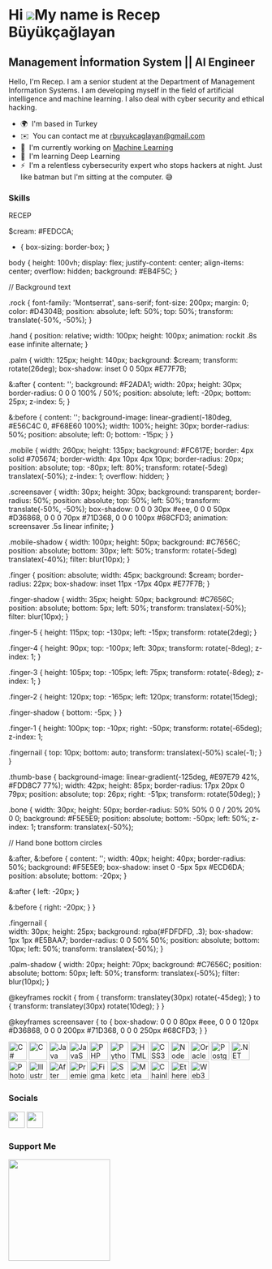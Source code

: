 Hi ![](https://user-images.githubusercontent.com/18350557/176309783-0785949b-9127-417c-8b55-ab5a4333674e.gif)My name is Recep Büyükçağlayan
===========================================================================================================================================

Management İnformation System || AI Engineer
--------------------------------------------

Hello, I'm Recep. I am a senior student at the Department of Management Information Systems. I am developing myself in the field of artificial intelligence and machine learning. I also deal with cyber security and ethical hacking.

* 🌍  I'm based in Turkey
* ✉️  You can contact me at [rbuyukcaglayan@gmail.com](mailto:rbuyukcaglayan@gmail.com)
* 🚀  I'm currently working on [Machine Learning](http://github.com/recepbuyukcaglayan/Machine-Learning)
* 🧠  I'm learning Deep Learning
* ⚡  I'm a relentless cybersecurity expert who stops hackers at night. Just like batman but I'm sitting at the computer. 😅

### Skills
<link href="https://fonts.googleapis.com/css?family=Montserrat:900" rel="stylesheet">

<p class="rock">RECEP</p>
<div class="hand">
  <div class="palm">
    <div class="bone"></div>
    <div class="palm-shadow"></div>
  </div>
  <div class="thumb-base"></div>
  <div class="mobile-shadow"></div>
  <div class="mobile">
    <div class="screensaver"></div>
  </div>
  <div class="finger-5 finger">
    <div class="finger-shadow"></div>
  </div>
  <div class="finger-4 finger">
    <div class="fingernail"></div>
  </div>
  <div class="finger-3 finger">
    <div class="fingernail"></div>
  </div>
  <div class="finger-2 finger">
    <div class="finger-shadow"></div>
  </div>
  <div class="finger-1 finger">
    <div class="fingernail"></div>
  </div>
</div>

$cream: #FEDCCA;

* {
  box-sizing: border-box;
}

body {
  height: 100vh;
  display: flex;
  justify-content: center;
  align-items: center;
  overflow: hidden;
  background: #EB4F5C;
}

// Background text

.rock {
  font-family: 'Montserrat', sans-serif;
  font-size: 200px;
  margin: 0;
  color: #D4304B;
  position: absolute;
  left: 50%;
  top: 50%;
  transform: translate(-50%, -50%);
}

.hand {
  position: relative;
  width: 100px;
  height: 100px;
  animation: rockit .8s ease infinite alternate;
}

.palm {
  width: 125px;
  height: 140px;
  background: $cream;
  transform: rotate(26deg);
  box-shadow: inset 0 0 50px #E77F7B;
  
  &:after {
    content: '';
    background: #F2ADA1;
    width: 20px;
    height: 30px;
    border-radius: 0 0 0 100% / 50%;
    position: absolute;
    left: -20px;
    bottom: 25px;
    z-index: 5;
  }
  
  &:before {
    content: '';
    background-image: linear-gradient(-180deg, #E56C4C 0, #F68E60 100%);
    width: 100%;
    height: 30px;
    border-radius: 50%;
    position: absolute;
    left: 0;
    bottom: -15px;
  }
}

.mobile {
  width: 260px;
  height: 135px;
  background: #FC617E;
  border: 4px solid #705674;
  border-width: 4px 10px 4px 10px;
  border-radius: 20px;
  position: absolute;
  top: -80px;
  left: 80%;
  transform: rotate(-5deg) translatex(-50%);
  z-index: 1;
  overflow: hidden;
}

.screensaver {
  width: 30px;
  height: 30px;
  background: transparent;
  border-radius: 50%;
  position: absolute;
  top: 50%;
  left: 50%;
  transform: translate(-50%, -50%);
  box-shadow: 
    0 0 0 30px #eee,
    0 0 0 50px #D36868,
    0 0 0 70px #71D368,
    0 0 0 100px #68CFD3;
  animation: screensaver .5s linear infinite;
}

.mobile-shadow {
  width: 100px;
  height: 50px;
  background: #C7656C;
  position: absolute;
  bottom: 30px;
  left: 50%;
  transform: rotate(-5deg) translatex(-40%);
  filter: blur(10px);
}

.finger {
  position: absolute;
  width: 45px;
  background: $cream;
  border-radius: 22px;
  box-shadow: inset 11px -17px 40px #E77F7B;
}

.finger-shadow {
  width: 35px;
  height: 50px;
  background: #C7656C;
  position: absolute;
  bottom: 5px;
  left: 50%;
  transform: translatex(-50%);
  filter: blur(10px);
}

.finger-5 {
  height: 115px;
  top: -130px;
  left: -15px;
  transform: rotate(2deg);
}

.finger-4 {
  height: 90px;
  top: -100px;
  left: 30px;
  transform: rotate(-8deg);
  z-index: 1;
}

.finger-3 {
  height: 105px;
  top: -105px;
  left: 75px;
  transform: rotate(-8deg);
  z-index: 1;
}

.finger-2 {
  height: 120px;
  top: -165px;
  left: 120px;
  transform: rotate(15deg);
  
  .finger-shadow {
    bottom: -5px;
  }
}

.finger-1 {
  height: 100px;
  top: -10px;
  right: -50px;
  transform: rotate(-65deg);
  z-index: 1;
  
  .fingernail {
    top: 10px;
    bottom: auto;
    transform: translatex(-50%) scale(-1);
  }
}

.thumb-base {
  background-image: linear-gradient(-125deg, #E97E79 42%, #FDD8C7 77%);
  width: 42px;
  height: 85px;
  border-radius: 17px 20px 0 79px;
  position: absolute;
  top: 26px;
  right: -51px;
  transform: rotate(50deg);
}

.bone {
  width: 30px;
  height: 50px;
  border-radius: 50% 50% 0 0 / 20% 20% 0 0;
  background: #F5E5E9;
  position: absolute;
  bottom: -50px;
  left: 50%;
  z-index: 1;
  transform: translatex(-50%);

  // Hand bone bottom circles
  
  &:after,
  &:before {
    content: '';
    width: 40px;
    height: 40px;
    border-radius: 50%;
    background: #F5E5E9;
    box-shadow: inset 0 -5px 5px #ECD6DA;
    position: absolute;
    bottom: -20px;
  }

  &:after {
    left: -20px;
  }

  &:before {
    right: -20px;
  }
}

.fingernail {  
  width: 30px;
  height: 25px;
  background: rgba(#FDFDFD, .3);
  box-shadow: 1px 1px #E5BAA7;
  border-radius: 0 0 50% 50%;
  position: absolute;
  bottom: 10px;
  left: 50%;
  transform: translatex(-50%);
}

.palm-shadow {
  width: 20px;
  height: 70px;
  background: #C7656C;
  position: absolute;
  bottom: 50px;
  left: 50%;
  transform: translatex(-50%);
  filter: blur(10px);
}

@keyframes rockit {
  from { transform: translatey(30px) rotate(-45deg); }
  to { transform: translatey(30px) rotate(10deg); }
}

@keyframes screensaver {
  to {
    box-shadow: 
      0 0 0 80px #eee,
      0 0 0 120px #D36868,
      0 0 0 200px #71D368,
      0 0 0 250px #68CFD3;
  }
}

<p align="left">
<a href="https://docs.microsoft.com/en-us/dotnet/csharp/" target="_blank" rel="noreferrer"><img src="https://raw.githubusercontent.com/danielcranney/readme-generator/main/public/icons/skills/csharp-colored.svg" width="36" height="36" alt="C#" /></a>
<a href="https://docs.microsoft.com/en-us/cpp/?view=msvc-170" target="_blank" rel="noreferrer"><img src="https://raw.githubusercontent.com/danielcranney/readme-generator/main/public/icons/skills/c-colored.svg" width="36" height="36" alt="C" /></a>
<a href="https://www.oracle.com/java/" target="_blank" rel="noreferrer"><img src="https://raw.githubusercontent.com/danielcranney/readme-generator/main/public/icons/skills/java-colored.svg" width="36" height="36" alt="Java" /></a>
<a href="https://developer.mozilla.org/en-US/docs/Web/JavaScript" target="_blank" rel="noreferrer"><img src="https://raw.githubusercontent.com/danielcranney/readme-generator/main/public/icons/skills/javascript-colored.svg" width="36" height="36" alt="JavaScript" /></a>
<a href="https://www.php.net/" target="_blank" rel="noreferrer"><img src="https://raw.githubusercontent.com/danielcranney/readme-generator/main/public/icons/skills/php-colored.svg" width="36" height="36" alt="PHP" /></a>
<a href="https://www.python.org/" target="_blank" rel="noreferrer"><img src="https://raw.githubusercontent.com/danielcranney/readme-generator/main/public/icons/skills/python-colored.svg" width="36" height="36" alt="Python" /></a>
<a href="https://developer.mozilla.org/en-US/docs/Glossary/HTML5" target="_blank" rel="noreferrer"><img src="https://raw.githubusercontent.com/danielcranney/readme-generator/main/public/icons/skills/html5-colored.svg" width="36" height="36" alt="HTML5" /></a>
<a href="https://www.w3.org/TR/CSS/#css" target="_blank" rel="noreferrer"><img src="https://raw.githubusercontent.com/danielcranney/readme-generator/main/public/icons/skills/css3-colored.svg" width="36" height="36" alt="CSS3" /></a>
<a href="https://nodejs.org/en/" target="_blank" rel="noreferrer"><img src="https://raw.githubusercontent.com/danielcranney/readme-generator/main/public/icons/skills/nodejs-colored.svg" width="36" height="36" alt="NodeJS" /></a>
<a href="https://www.oracle.com/uk/index.html" target="_blank" rel="noreferrer"><img src="https://raw.githubusercontent.com/danielcranney/readme-generator/main/public/icons/skills/oracle-colored.svg" width="36" height="36" alt="Oracle" /></a>
<a href="https://www.postgresql.org/" target="_blank" rel="noreferrer"><img src="https://raw.githubusercontent.com/danielcranney/readme-generator/main/public/icons/skills/postgresql-colored.svg" width="36" height="36" alt="PostgreSQL" /></a>
<a href="https://dotnet.microsoft.com/en-us/" target="_blank" rel="noreferrer"><img src="https://raw.githubusercontent.com/danielcranney/readme-generator/main/public/icons/skills/dot-net-colored.svg" width="36" height="36" alt=".NET" /></a>
<a href="https://www.adobe.com/uk/products/photoshop.html" target="_blank" rel="noreferrer"><img src="https://raw.githubusercontent.com/danielcranney/readme-generator/main/public/icons/skills/photoshop-colored.svg" width="36" height="36" alt="Photoshop" /></a>
<a href="adobe.com/uk/products/illustrator.html" target="_blank" rel="noreferrer"><img src="https://raw.githubusercontent.com/danielcranney/readme-generator/main/public/icons/skills/illustrator-colored.svg" width="36" height="36" alt="Illustrator" /></a>
<a href="https://www.adobe.com/uk/products/aftereffects.html" target="_blank" rel="noreferrer"><img src="https://raw.githubusercontent.com/danielcranney/readme-generator/main/public/icons/skills/aftereffects-colored.svg" width="36" height="36" alt="After Effects" /></a>
<a href="https://www.adobe.com/uk/products/premiere.html" target="_blank" rel="noreferrer"><img src="https://raw.githubusercontent.com/danielcranney/readme-generator/main/public/icons/skills/premierepro-colored.svg" width="36" height="36" alt="Premiere Pro" /></a>
<a href="https://www.figma.com/" target="_blank" rel="noreferrer"><img src="https://raw.githubusercontent.com/danielcranney/readme-generator/main/public/icons/skills/figma-colored.svg" width="36" height="36" alt="Figma" /></a>
<a href="https://www.sketch.com/" target="_blank" rel="noreferrer"><img src="https://raw.githubusercontent.com/danielcranney/readme-generator/main/public/icons/skills/sketch-colored.svg" width="36" height="36" alt="Sketch" /></a>
<a href="https://metamask.io/" target="_blank" rel="noreferrer"><img src="https://raw.githubusercontent.com/danielcranney/readme-generator/main/public/icons/skills/metamask-colored.svg" width="36" height="36" alt="MetaMask" /></a>
<a href="https://chain.link/" target="_blank" rel="noreferrer"><img src="https://raw.githubusercontent.com/danielcranney/readme-generator/main/public/icons/skills/chainlink-colored.svg" width="36" height="36" alt="Chainlink" /></a>
<a href="https://ethereum.org/en/" target="_blank" rel="noreferrer"><img src="https://raw.githubusercontent.com/danielcranney/readme-generator/main/public/icons/skills/ethereum-colored.svg" width="36" height="36" alt="Ethereum" /></a>
<a href="https://web3js.readthedocs.io/en/v1.7.1/#" target="_blank" rel="noreferrer"><img src="https://raw.githubusercontent.com/danielcranney/readme-generator/main/public/icons/skills/web3js-colored.svg" width="36" height="36" alt="Web3Js" /></a>
</p>


### Socials

<p align="left"> <a href="https://www.github.com/recepbuyukcaglayan" target="_blank" rel="noreferrer"><img src="https://raw.githubusercontent.com/danielcranney/readme-generator/main/public/icons/socials/github.svg" width="32" height="32" /></a> <a href="https://www.twitter.com/rbuyukcaglayan" target="_blank" rel="noreferrer"><img src="https://raw.githubusercontent.com/danielcranney/readme-generator/main/public/icons/socials/twitter.svg" width="32" height="32" /></a></p>

### Support Me

<a href="https://www.buymeacoffee.com/rbuyukcaglayan"><img src="https://cdn.buymeacoffee.com/buttons/v2/default-yellow.png" width="200" /></a>
